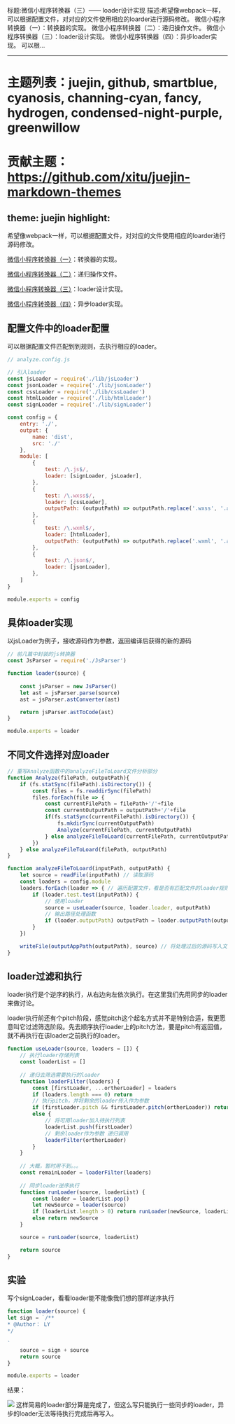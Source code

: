 标题:微信小程序转换器（三）—— loader设计实现
描述:希望像webpack一样，可以根据配置文件，对对应的文件使用相应的loarder进行源码修改。 微信小程序转换器（一）：转换器的实现。 微信小程序转换器（二）：递归操作文件。 微信小程序转换器（三）：loader设计实现。 微信小程序转换器（四）：异步loader实现。 可以根…

---
# 主题列表：juejin, github, smartblue, cyanosis, channing-cyan, fancy, hydrogen, condensed-night-purple, greenwillow
# 贡献主题：https://github.com/xitu/juejin-markdown-themes
theme: juejin
highlight:
---
希望像webpack一样，可以根据配置文件，对对应的文件使用相应的loarder进行源码修改。


[微信小程序转换器（一）](https://juejin.cn/post/6892416573944889357)：转换器的实现。

[微信小程序转换器（二）](https://juejin.cn/post/6892448016733896712)：递归操作文件。

[微信小程序转换器（三）](https://juejin.cn/post/6895694029905002503)：loader设计实现。

[微信小程序转换器（四）](https://juejin.cn/post/6913730064727146510)：异步loader实现。
## 配置文件中的loader配置
可以根据配置文件匹配到到规则，去执行相应的loader。
```js
// analyze.config.js

// 引入loader
const jsLoader = require('./lib/jsLoader')
const jsonLoader = require('./lib/jsonLoader')
const cssLoader = require('./lib/cssLoader')
const htmlLoader = require('./lib/htmlLoader')
const signLoader = require('./lib/signLoader')

const config = {
    entry: './',
    output: {
        name: 'dist',
        src: './'
    },
    module: [
        {
            test: /\.js$/,
            loader: [signLoader, jsLoader],
        },
        {
            test: /\.wxss$/,
            loader: [cssLoader],
            outputPath: (outputPath) => outputPath.replace('.wxss', '.acss')
        },
        {
            test: /\.wxml$/,
            loader: [htmlLoader],
            outputPath: (outputPath) => outputPath.replace('.wxml', '.axml')
        },
        {
            test: /\.json$/,
            loader: [jsonLoader],
        },
    ]
}

module.exports = config

```

## 具体loader实现
以jsLoader为例子，接收源码作为参数，返回编译后获得的新的源码
```js
// 前几篇中封装的js转换器
const JsParser = require('./JsParser')

function loader(source) {
    
    const jsParser = new JsParser()
    let ast = jsParser.parse(source)
    ast = jsParser.astConverter(ast)

    return jsParser.astToCode(ast)
}

module.exports = loader

```
## 不同文件选择对应loader
```js
// 重写Analyze函数中的analyzeFileToLoard文件分析部分
function Analyze(filePath, outputPath){
    if (fs.statSync(filePath).isDirectory()) {
        const files = fs.readdirSync(filePath)
        files.forEach(file => {
            const currentFilePath = filePath+'/'+file
            const currentOutputPath = outputPath+'/'+file
            if(fs.statSync(currentFilePath).isDirectory()) {
                fs.mkdirSync(currentOutputPath)
                Analyze(currentFilePath, currentOutputPath)
            } else analyzeFileToLoard(currentFilePath, currentOutputPath)
        })
    } else analyzeFileToLoard(filePath, outputPath)
}
```
```js
function analyzeFileToLoard(inputPath, outputPath) {
    let source = readFile(inputPath) // 读取源码
    const loaders = config.module
    loaders.forEach(loader => { // 遍历配置文件，看是否有匹配文件的loader规则
        if (loader.test.test(inputPath)) {
            // 使用loader
            source = useLoader(source, loader.loader, outputPath)
            // 输出路径处理函数
            if (loader.outputPath) outputPath = loader.outputPath(outputPath)
        }
    })

    writeFile(outputAppPath(outputPath), source) // 将处理过后的源码写入文件
}

```
## loader过滤和执行
loader执行是个逆序的执行，从右边向左依次执行。在这里我们先用同步的loader来做讨论。

loader执行前还有个pitch阶段，感觉pitch这个起名方式并不是特别合适，我更愿意叫它过滤筛选阶段。先去顺序执行loader上的pitch方法，要是pitch有返回值，就不再执行在该loader之前执行的loader。

```js
function useLoader(source, loaders = []) {
    // 执行loader存储列表
    const loaderList = []
	
    // 递归去筛选需要执行的loader
    function loaderFilter(loaders) {
        const [firstLoader, ...ortherLoader] = loaders
        if (loaders.length === 0) return
        // 执行pitch，并将剩余的loader传入作为参数
        if (firstLoader.pitch && firstLoader.pitch(ortherLoader)) return ortherLoader
        else {
            // 将可用loader加入待执行列表
            loaderList.push(firstLoader)
            // 剩余loader作为参数 递归调用
            loaderFilter(ortherLoader)
        }
    }
	
    // 大概，暂时用不到。。。
    const remainLoader = loaderFilter(loaders)
	
    // 同步loader逆序执行
    function runLoader(source, loaderList) {
        const loader = loaderList.pop()
        let newSource = loader(source)
        if (loaderList.length > 0) return runLoader(newSource, loaderList)
        else return newSource
    }

    source = runLoader(source, loaderList)

    return source
}

```

## 实验
写个signLoader，看看loader能不能像我们想的那样逆序执行
```js
function loader(source) {
let sign = `/**
* @Author： LY
*/

`
    source = sign + source
    return source
}

module.exports = loader

```

结果：

![](https://p3-juejin.byteimg.com/tos-cn-i-k3u1fbpfcp/0d7a98353d894d3183aa3c25aeec59ed~tplv-k3u1fbpfcp-watermark.image)
这样简易的loader部分算是完成了，但这么写只能执行一些同步的loader，异步的loader无法等待执行完成后再写入。


